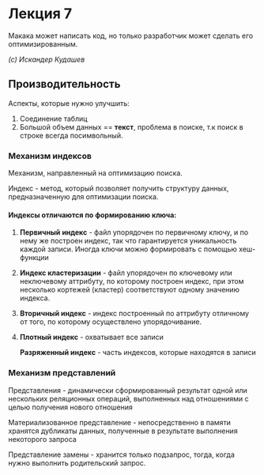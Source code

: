 # Лекция 7

Макака может написать код, но только разработчик может сделать его оптимизированным.

_(с) Искандер Кудашев_

## Производительность

Аспекты, которые нужно улучшить:

1) Соединение таблиц
2) Большой объем данных == **текст**, проблема в поиске, т.к поиск в строке всегда посимвольный.

### Механизм индексов

Механизм, направленный на оптимизацию поиска.

Индекс - метод, который позволяет получить структуру данных, предназначенную для оптимизации поиска.

#### Индексы отличаются по формированию ключа:

1) **Первичный индекс** - файл упорядочен по первичному ключу, и по нему же построен индекс, так что гарантируется уникальность каждой записи. Иногда ключи можно формировать с помощью хеш-функции

2) **Индекс кластеризации** - файл упорядочен по ключевому или неключевому аттрибуту, по которому построен индекс, при этом несколько кортежей (кластер) соответствуют одному значению индекса.

3) **Вторичный индекс** - индекс построенный по аттрибуту отличному от того, по которому осуществлено упорядочивание.

4) 
    **Плотный индекс** - охватывает все записи

   **Разряженный индекс** - часть индексов, которые находятся в записи

### Механизм представлений 

Представления - динамически сформированный результат одной или нескольких реляционных операций, выполненных над отношениями с целью получения нового отношения

Материализованное представление - непосредственно в памяти хранятся дубликаты данных, полученные в результате выполнения некоторого запроса

Представление замены - хранится только подзапрос, тогда, когда нужно выполнить родительский запрос.